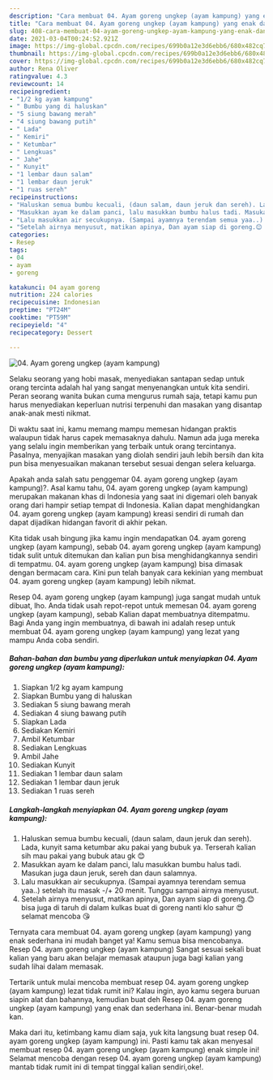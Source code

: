 ```yaml
---
description: "Cara membuat 04. Ayam goreng ungkep (ayam kampung) yang enak dan Mudah Dibuat"
title: "Cara membuat 04. Ayam goreng ungkep (ayam kampung) yang enak dan Mudah Dibuat"
slug: 408-cara-membuat-04-ayam-goreng-ungkep-ayam-kampung-yang-enak-dan-mudah-dibuat
date: 2021-03-04T00:24:52.921Z
image: https://img-global.cpcdn.com/recipes/699b0a12e3d6ebb6/680x482cq70/04-ayam-goreng-ungkep-ayam-kampung-foto-resep-utama.jpg
thumbnail: https://img-global.cpcdn.com/recipes/699b0a12e3d6ebb6/680x482cq70/04-ayam-goreng-ungkep-ayam-kampung-foto-resep-utama.jpg
cover: https://img-global.cpcdn.com/recipes/699b0a12e3d6ebb6/680x482cq70/04-ayam-goreng-ungkep-ayam-kampung-foto-resep-utama.jpg
author: Rena Oliver
ratingvalue: 4.3
reviewcount: 14
recipeingredient:
- "1/2 kg ayam kampung"
- " Bumbu yang di haluskan"
- "5 siung bawang merah"
- "4 siung bawang putih"
- " Lada"
- " Kemiri"
- " Ketumbar"
- " Lengkuas"
- " Jahe"
- " Kunyit"
- "1 lembar daun salam"
- "1 lembar daun jeruk"
- "1 ruas sereh"
recipeinstructions:
- "Haluskan semua bumbu kecuali, (daun salam, daun jeruk dan sereh). Lada, kunyit sama ketumbar aku pakai yang bubuk ya. Terserah kalian sih mau pakai yang bubuk atau gk 😊"
- "Masukkan ayam ke dalam panci, lalu masukkan bumbu halus tadi. Masukan juga daun jeruk, sereh dan daun salamnya."
- "Lalu masukkan air secukupnya. (Sampai ayamnya terendam semua yaa..) setelah itu masak -/+ 20 menit. Tunggu sampai airnya menyusut."
- "Setelah airnya menyusut, matikan apinya, Dan ayam siap di goreng.😊 bisa juga di taruh di dalam kulkas buat di goreng nanti klo sahur 😍 selamat mencoba 😘"
categories:
- Resep
tags:
- 04
- ayam
- goreng

katakunci: 04 ayam goreng 
nutrition: 224 calories
recipecuisine: Indonesian
preptime: "PT24M"
cooktime: "PT59M"
recipeyield: "4"
recipecategory: Dessert

---
```



![04. Ayam goreng ungkep (ayam kampung)](https://img-global.cpcdn.com/recipes/699b0a12e3d6ebb6/680x482cq70/04-ayam-goreng-ungkep-ayam-kampung-foto-resep-utama.jpg)

Selaku seorang yang hobi masak, menyediakan santapan sedap untuk orang tercinta adalah hal yang sangat menyenangkan untuk kita sendiri. Peran seorang  wanita bukan cuma mengurus rumah saja, tetapi kamu pun harus menyediakan keperluan nutrisi terpenuhi dan masakan yang disantap anak-anak mesti nikmat.

Di waktu  saat ini, kamu memang mampu memesan hidangan praktis walaupun tidak harus capek memasaknya dahulu. Namun ada juga mereka yang selalu ingin memberikan yang terbaik untuk orang tercintanya. Pasalnya, menyajikan masakan yang diolah sendiri jauh lebih bersih dan kita pun bisa menyesuaikan makanan tersebut sesuai dengan selera keluarga. 



Apakah anda salah satu penggemar 04. ayam goreng ungkep (ayam kampung)?. Asal kamu tahu, 04. ayam goreng ungkep (ayam kampung) merupakan makanan khas di Indonesia yang saat ini digemari oleh banyak orang dari hampir setiap tempat di Indonesia. Kalian dapat menghidangkan 04. ayam goreng ungkep (ayam kampung) kreasi sendiri di rumah dan dapat dijadikan hidangan favorit di akhir pekan.

Kita tidak usah bingung jika kamu ingin mendapatkan 04. ayam goreng ungkep (ayam kampung), sebab 04. ayam goreng ungkep (ayam kampung) tidak sulit untuk ditemukan dan kalian pun bisa menghidangkannya sendiri di tempatmu. 04. ayam goreng ungkep (ayam kampung) bisa dimasak dengan bermacam cara. Kini pun telah banyak cara kekinian yang membuat 04. ayam goreng ungkep (ayam kampung) lebih nikmat.

Resep 04. ayam goreng ungkep (ayam kampung) juga sangat mudah untuk dibuat, lho. Anda tidak usah repot-repot untuk memesan 04. ayam goreng ungkep (ayam kampung), sebab Kalian dapat membuatnya ditempatmu. Bagi Anda yang ingin membuatnya, di bawah ini adalah resep untuk membuat 04. ayam goreng ungkep (ayam kampung) yang lezat yang mampu Anda coba sendiri.

<!--inarticleads1-->

##### Bahan-bahan dan bumbu yang diperlukan untuk menyiapkan 04. Ayam goreng ungkep (ayam kampung):

1. Siapkan 1/2 kg ayam kampung
1. Siapkan  Bumbu yang di haluskan
1. Sediakan 5 siung bawang merah
1. Sediakan 4 siung bawang putih
1. Siapkan  Lada
1. Sediakan  Kemiri
1. Ambil  Ketumbar
1. Sediakan  Lengkuas
1. Ambil  Jahe
1. Sediakan  Kunyit
1. Sediakan 1 lembar daun salam
1. Sediakan 1 lembar daun jeruk
1. Sediakan 1 ruas sereh




<!--inarticleads2-->

##### Langkah-langkah menyiapkan 04. Ayam goreng ungkep (ayam kampung):

1. Haluskan semua bumbu kecuali, (daun salam, daun jeruk dan sereh). Lada, kunyit sama ketumbar aku pakai yang bubuk ya. Terserah kalian sih mau pakai yang bubuk atau gk 😊
1. Masukkan ayam ke dalam panci, lalu masukkan bumbu halus tadi. Masukan juga daun jeruk, sereh dan daun salamnya.
1. Lalu masukkan air secukupnya. (Sampai ayamnya terendam semua yaa..) setelah itu masak -/+ 20 menit. Tunggu sampai airnya menyusut.
1. Setelah airnya menyusut, matikan apinya, Dan ayam siap di goreng.😊 bisa juga di taruh di dalam kulkas buat di goreng nanti klo sahur 😍 selamat mencoba 😘




Ternyata cara membuat 04. ayam goreng ungkep (ayam kampung) yang enak sederhana ini mudah banget ya! Kamu semua bisa mencobanya. Resep 04. ayam goreng ungkep (ayam kampung) Sangat sesuai sekali buat kalian yang baru akan belajar memasak ataupun juga bagi kalian yang sudah lihai dalam memasak.

Tertarik untuk mulai mencoba membuat resep 04. ayam goreng ungkep (ayam kampung) lezat tidak rumit ini? Kalau ingin, ayo kamu segera buruan siapin alat dan bahannya, kemudian buat deh Resep 04. ayam goreng ungkep (ayam kampung) yang enak dan sederhana ini. Benar-benar mudah kan. 

Maka dari itu, ketimbang kamu diam saja, yuk kita langsung buat resep 04. ayam goreng ungkep (ayam kampung) ini. Pasti kamu tak akan menyesal membuat resep 04. ayam goreng ungkep (ayam kampung) enak simple ini! Selamat mencoba dengan resep 04. ayam goreng ungkep (ayam kampung) mantab tidak rumit ini di tempat tinggal kalian sendiri,oke!.

